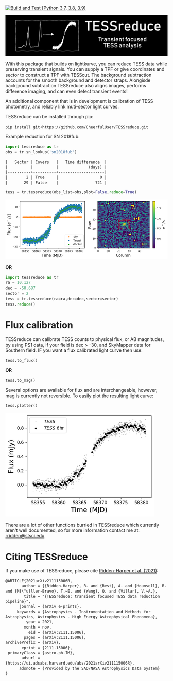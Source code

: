 [![Build and Test [Python 3.7, 3.8, 3.9]](https://github.com/CheerfulUser/TESSreduce/actions/workflows/build.yml/badge.svg)](https://github.com/CheerfulUser/TESSreduce/actions/workflows/build.yml)

![plot](./figs/header.png)

With this package that builds on lightkurve, you can reduce TESS data while preserving transient signals. You can supply a TPF or give coordinates and sector to construct a TPF with TESScut. The background subtraction accounts for the smooth background and
detector straps. Alongisde background subtraction TESSreduce also aligns images, performs difference imaging, and can even detect transient events! 

An additional component that is in development is calibration of TESS photometry, and reliably link muti-sector light curves.

TESSreduce can be installed through pip:

`pip install git+https://github.com/CheerfulUser/TESSreduce.git`

Example reduction for SN 2018fub:
```python
import tessreduce as tr
obs = tr.sn_lookup('sn2018fub')
```
```
|   Sector | Covers   |   Time difference  |
|          |          |             (days) |
|----------+----------+--------------------|
|        2 | True     |                  0 |
|       29 | False    |                721 |
```

```python
tess = tr.tessreduce(obs_list=obs,plot=False,reduce=True)
```
![plot](./figs/fub.png)

**OR**
```python
import tessreduce as tr
ra = 10.127
dec = -50.687
sector = 2
tess = tr.tessreduce(ra=ra,dec=dec,sector=sector)
tess.reduce()
```


# Flux calibration

TESSreduce can calibrate TESS counts to physical flux, or AB magnitudes, by using PS1 data, If your field is dec > -30, and SkyMapper data for Southern field. IF you want a flux calibrated light curve then use:
```python
tess.to_flux()
```
**OR**
```python
tess.to_mag()
```
Several options are available for flux and are interchangeable, however, mag is currently not reversible. To easily plot the resulting light curve:
```python
tess.plotter()
```
![plot](./figs/fub_cal.png)


There are a lot of other functions burried in TESSreduce which currently aren't well documented, so for more information contact me at: rridden@stsci.edu

# Citing TESSreduce

If you make use of TESSreduce, please cite [Ridden-Harper et al. (2021)](https://ui.adsabs.harvard.edu/abs/2021arXiv211115006R/abstract):

```code
@ARTICLE{2021arXiv211115006R,
       author = {{Ridden-Harper}, R. and {Rest}, A. and {Hounsell}, R. and {M{\"u}ller-Bravo}, T.~E. and {Wang}, Q. and {Villar}, V.~A.},
        title = "{TESSreduce: transient focused TESS data reduction pipeline}",
      journal = {arXiv e-prints},
     keywords = {Astrophysics - Instrumentation and Methods for Astrophysics, Astrophysics - High Energy Astrophysical Phenomena},
         year = 2021,
        month = nov,
          eid = {arXiv:2111.15006},
        pages = {arXiv:2111.15006},
archivePrefix = {arXiv},
       eprint = {2111.15006},
 primaryClass = {astro-ph.IM},
       adsurl = {https://ui.adsabs.harvard.edu/abs/2021arXiv211115006R},
      adsnote = {Provided by the SAO/NASA Astrophysics Data System}
}
```

